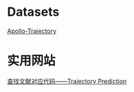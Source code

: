 # Datasets
[Apollo-Trajectory](http://apolloscape.auto/trajectory.html)

# 实用网站
[查找文献对应代码——Trajectory Prediction](https://paperswithcode.com/task/trajectory-prediction)
